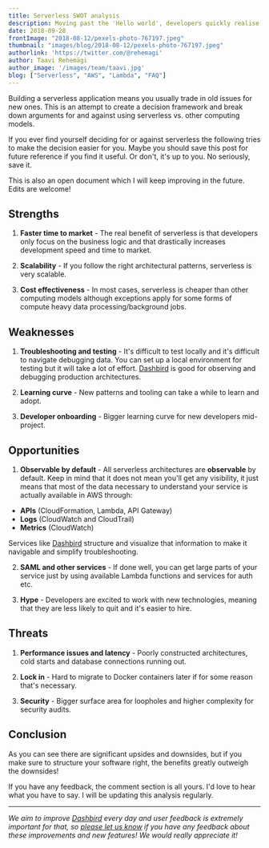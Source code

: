 ```yaml
---
title: Serverless SWOT analysis
description: Moving past the 'Hello world', developers quickly realise they've traded one set of problems for another.
date: 2018-09-28
frontImage: "2018-08-12/pexels-photo-767197.jpeg"
thumbnail: "images/blog/2018-08-12/pexels-photo-767197.jpeg"
authorlink: 'https://twitter.com/@rehemagi'
author: Taavi Rehemägi
author_image: '/images/team/taavi.jpg'
blog: ["Serverless", "AWS", "Lambda", "FAQ"]
---
```


Building a serverless application means you usually trade in old issues for new ones. This is an attempt to create a decision framework and break down arguments for and against using serverless vs. other computing models. 

If you ever find yourself deciding for or against serverless the following tries to make the decision easier for you. Maybe you should save this post for future reference if you find it useful. Or don't, it's up to you. No seriously, save it. 

This is also an open document which I will keep improving in the future. Edits are welcome!

## Strengths
1) **Faster time to market** - The real benefit of serverless is that developers only focus on the business logic and that drastically increases development speed and time to market.

2) **Scalability** - If you follow the right architectural patterns, serverless is very scalable.

3) **Cost effectiveness** - In most cases, serverless is cheaper than other computing models although exceptions apply for some forms of compute heavy data processing/background jobs.

## Weaknesses
1) **Troubleshooting and testing** - It's difficult to test locally and it's difficult to navigate debugging data. You can set up a local environment for testing but it will take a lot of effort. <a href='https://dashbird.io/features/' target='_blank'>Dashbird</a> is good for observing and debugging production architectures.

3) **Learning curve** - New patterns and tooling can take a while to learn and adopt.

3) **Developer onboarding** -  Bigger learning curve for new developers mid-project.


## Opportunities
1) **Observable by default** - All serverless architectures are **observable** by default. Keep in mind that it does not mean you'll get any visibility, it just means that most of the data necessary to understand your service is actually available in AWS through:

  - **APIs** (CloudFormation, Lambda, API Gateway)
  - **Logs** (CloudWatch and CloudTrail)
  - **Metrics** (CloudWatch)

Services like <a href='https://dashbird.io' target='_blank'>Dashbird</a> structure and visualize that information
to make it navigable and simplify troubleshooting.

2) **SAML and other services** - If done well, you can get large parts of your service just by using available Lambda functions and services for auth etc.

3) **Hype** - Developers are excited to work with new technologies, meaning that they are less likely to quit and it's easier to hire.

## Threats
1) **Performance issues and latency** - Poorly constructed architectures, cold starts and database connections running out.

4) **Lock in** - Hard to migrate to Docker containers later if for some reason that's necessary.

5) **Security** - Bigger surface area for loopholes and higher complexity for security audits.

## Conclusion
As you can see there are significant upsides and downsides, but if you make sure to structure your software right, the benefits greatly outweigh the downsides!

If you have any feedback, the comment section is all yours. I'd love to hear what you have to say. I will be updating this analysis regularly.

--- 

_We aim to improve [Dashbird](https://dashbird.io/features/) every day and user feedback is extremely important for that, so [please let us know](mailto:support@dashbird.io) if you have any feedback about these improvements and new features! We would really appreciate it!_